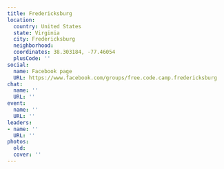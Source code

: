 ```yaml
---
title: Fredericksburg
location:
  country: United States
  state: Virginia
  city: Fredericksburg
  neighborhood: 
  coordinates: 38.303184, -77.46054
  plusCode: ''
social:
  name: Facebook page
  URL: https://www.facebook.com/groups/free.code.camp.fredericksburg
chat:
  name: ''
  URL: ''
event:
  name: ''
  URL: ''
leaders:
- name: ''
  URL: ''
photos:
  old: 
  cover: ''
---
```

